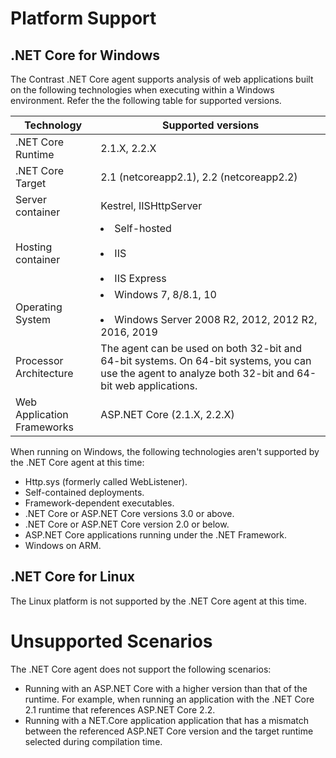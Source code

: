 
<!--
title: "Contrast .NET Core Agent Supported Technologies"
description: "Contrast .NET Core agent supported technologies"
tags: "installation agent .NET Core windows azure supported technologies"
-->

# Platform Support

## .NET Core for Windows

The Contrast .NET Core agent supports analysis of web applications built on the following technologies when executing within a Windows environment. Refer the the following table for supported versions.

| Technology                 | Supported versions                       |
| -------------------------- | ---------------------------------------- |
| .NET Core Runtime          | 2.1.X, 2.2.X                             |
| .NET Core Target           | 2.1 (netcoreapp2.1), 2.2 (netcoreapp2.2) |
| Server container           | Kestrel, IISHttpServer                   |
| Hosting container          | <li>Self-hosted</li><br /> <li>IIS</li><br /><li>IIS Express</li> |
| Operating System           | <li>Windows 7, 8/8.1, 10</li><br/> <li>Windows Server 2008 R2, 2012, 2012 R2, 2016, 2019</li> |
| Processor Architecture     | The agent can be used on both 32-bit and 64-bit systems. On 64-bit systems, you can use the agent to analyze both 32-bit and 64-bit web applications. |
| Web Application Frameworks | ASP.NET Core (2.1.X, 2.2.X)              |

When running on Windows, the following technologies aren't supported by the .NET Core agent at this time:

* Http.sys (formerly called WebListener).
* Self-contained deployments.
* Framework-dependent executables.
* .NET Core or ASP.NET Core versions 3.0 or above.
* .NET Core or ASP.NET Core version 2.0 or below.
* ASP.NET Core applications running under the .NET Framework.
* Windows on ARM.

## .NET Core for Linux

The Linux platform is not supported by the .NET Core agent at this time.

# Unsupported Scenarios

The .NET Core agent does not support the following scenarios:

* Running with an ASP.NET Core with a higher version than that of the runtime. For example, when running an application with the .NET Core 2.1 runtime that references ASP.NET Core 2.2.
* Running with a NET.Core application application that has a mismatch between the referenced ASP.NET Core version and the target runtime selected during compilation time.
